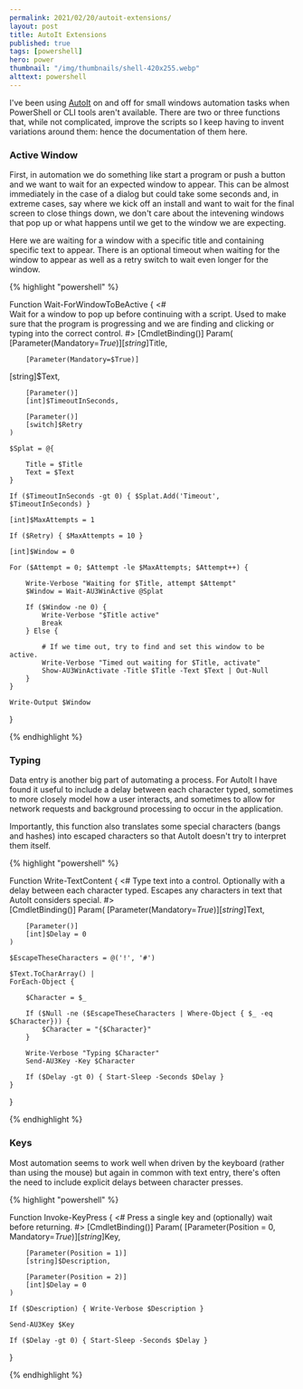 ```yaml
---
permalink: 2021/02/20/autoit-extensions/
layout: post
title: AutoIt Extensions
published: true
tags: [powershell]
hero: power
thumbnail: "/img/thumbnails/shell-420x255.webp"
alttext: powershell
---
```


I've been using <a href="https://www.autoitscript.com/site/">AutoIt</a> on and off for small windows automation tasks
when PowerShell or CLI tools aren't available. There are two or three functions that, while not complicated, improve the
scripts so I keep having to invent variations around them: hence the documentation of them here.

### Active Window

First, in automation we do something like start a program or push a button and we want to wait for an expected window
to appear. This can be almost immediately in the case of a dialog but could take some seconds and, in extreme cases,
say where we kick off an install and want to wait for the final screen to close things down, we don't care about the
intevening windows that pop up or what happens until we get to the window we are expecting.

Here we are waiting for a window with a specific title and containing specific text to appear. There is an optional timeout
when waiting for the window to appear as well as a retry switch to wait even longer for the window.

{% highlight "powershell" %}

Function Wait-ForWindowToBeActive {
<#  
 Wait for a window to pop up before continuing with a script. Used
to make sure that the program is progressing and we are finding and
clicking or typing into the correct control.
#>
[CmdletBinding()]
Param(
[Parameter(Mandatory=$True)]
[string]$Title, 
		
		[Parameter(Mandatory=$True)]
[string]$Text, 
		
		[Parameter()]
		[int]$TimeoutInSeconds,

    	[Parameter()]
    	[switch]$Retry
    )

    $Splat = @{

    	Title = $Title
    	Text = $Text
    }

    If ($TimeoutInSeconds -gt 0) { $Splat.Add('Timeout', $TimeoutInSeconds) }

    [int]$MaxAttempts = 1

    If ($Retry) { $MaxAttempts = 10 }

    [int]$Window = 0

    For ($Attempt = 0; $Attempt -le $MaxAttempts; $Attempt++) {

    	Write-Verbose "Waiting for $Title, attempt $Attempt"
    	$Window = Wait-AU3WinActive @Splat

    	If ($Window -ne 0) {
    		Write-Verbose "$Title active"
    		Break
    	} Else {

    		# If we time out, try to find and set this window to be active.
    		Write-Verbose "Timed out waiting for $Title, activate"
    		Show-AU3WinActivate -Title $Title -Text $Text | Out-Null
    	}
    }

    Write-Output $Window

}

{% endhighlight %}

### Typing

Data entry is another big part of automating a process. For AutoIt I have found it useful to
include a delay between each character typed, sometimes to more closely model how a user interacts,
and sometimes to allow for network requests and background processing to occur in the application.

Importantly, this function also translates some special characters (bangs and hashes) into escaped characters
so that AutoIt doesn't try to interpret them itself.

{% highlight "powershell" %}

Function Write-TextContent {
<#
Type text into a control. Optionally with a delay between each character typed.
Escapes any characters in text that AutoIt considers special.
#>  
 [CmdletBinding()]
Param(
[Parameter(Mandatory=$True)]
[string]$Text,

    	[Parameter()]
    	[int]$Delay = 0
    )

    $EscapeTheseCharacters = @('!', '#')

    $Text.ToCharArray() |
    ForEach-Object {

    	$Character = $_

        If ($Null -ne ($EscapeTheseCharacters | Where-Object { $_ -eq $Character})) {
    		$Character = "{$Character}"
    	}

    	Write-Verbose "Typing $Character"
    	Send-AU3Key -Key $Character

    	If ($Delay -gt 0) { Start-Sleep -Seconds $Delay }
    }

}

{% endhighlight %}

### Keys

Most automation seems to work well when driven by the keyboard (rather than using the mouse) but again in
common with text entry, there's often the need to include explicit delays between character presses.

{% highlight "powershell" %}

Function Invoke-KeyPress {
<#
Press a single key and (optionally) wait before returning.
#>
[CmdletBinding()]
Param(
[Parameter(Position = 0, Mandatory=$True)]
[string]$Key,

    	[Parameter(Position = 1)]
    	[string]$Description,

    	[Parameter(Position = 2)]
    	[int]$Delay = 0
    )

    If ($Description) { Write-Verbose $Description }

    Send-AU3Key $Key

    If ($Delay -gt 0) { Start-Sleep -Seconds $Delay }

}

{% endhighlight %}
